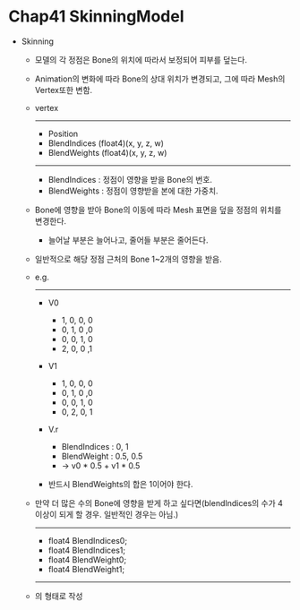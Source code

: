 # Chap41 SkinningModel

- Skinning
    - 모델의 각 정점은 Bone의 위치에 따라서 보정되어 피부를 덮는다.
    - Animation의 변화에 따라 Bone의 상대 위치가 변경되고, 그에 따라 Mesh의 Vertex또한 변함.
    - vertex
        
        ---
        
        - Position
        - BlendIndices (float4)(x, y, z, w)
        - BlendWeights (float4)(x, y, z, w)
        
        ---
        
        - BlendIndices : 정점이 영향을 받을 Bone의 번호.
        - BlendWeights : 정점이 영향받을 본에 대한 가중치.
    - Bone에 영향을 받아 Bone의 이동에 따라 Mesh 표면을 덮을 정점의 위치를 변경한다.
        - 늘어날 부분은 늘어나고, 줄어들 부분은 줄어든다.
    - 일반적으로  해당 정점 근처의 Bone 1~2개의 영향을 받음.
    - e.g.
        
        ---
        
        - V0
            - 1, 0, 0, 0
            - 0, 1, 0 ,0
            - 0, 0, 1, 0
            - 2, 0, 0 ,1
            
        - V1
            - 1, 0, 0, 0
            - 0, 1, 0 ,0
            - 0, 0, 1, 0
            - 0, 2, 0, 1
        - V.r
            - BlendIndices : 0,     1
            - BlendWeight : 0.5, 0.5
            - → v0 * 0.5 +  v1 * 0.5
        - 반드시 BlendWeights의 합은 1이어야 한다.
    - 만약 더 많은 수의 Bone에 영향을 받게 하고 싶다면(blendIndices의 수가 4 이상이 되게 할 경우. 일반적인 경우는 아님.)
        
        ---
        
        - float4 BlendIndices0;
        - float4 BlendIndices1;
        - float4 BlendWeight0;
        - float4 BlendWeight1;
        
        ---
        
    - 의 형태로 작성